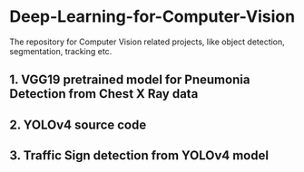 # Deep-Learning-for-Computer-Vision
The repository for Computer Vision related projects, like object detection, segmentation, tracking etc.
## 1.  VGG19 pretrained model for Pneumonia Detection from Chest X Ray data
## 2.  YOLOv4 source code
## 3.  Traffic Sign detection from YOLOv4 model

